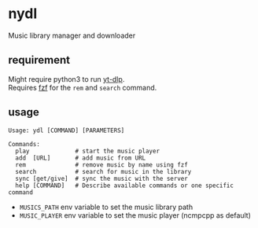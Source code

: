 # nydl

Music library manager and downloader

## requirement

Might require python3 to run [yt-dlp](https://github.com/yt-dlp/yt-dlp).  
Requires [fzf](https://github.com/junegunn/fzf) for the `rem` and `search` command.  

## usage

```
Usage: ydl [COMMAND] [PARAMETERS]

Commands:
  play             # start the music player
  add  [URL]       # add music from URL
  rem              # remove music by name using fzf
  search           # search for music in the library
  sync [get/give]  # sync the music with the server
  help [COMMAND]   # Describe available commands or one specific command
```

- `MUSICS_PATH` env variable to set the music library path
- `MUSIC_PLAYER` env variable to set the music player (ncmpcpp as default)
